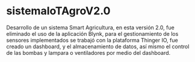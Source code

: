 # sistemaIoTAgroV2.0
Desarrollo de un sistema Smart Agricultura, en esta versión 2.0, fue eliminado el uso de la aplicación Blynk, para el gestionamiento de los sensores implementados se trabajó con la plataforma Thinger IO, fue creado un dashboard, y el almacenamiento de datos, así mismo el control de las bombas y lampara o ventiladores por medio del dashboard.
